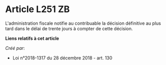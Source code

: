 # Article L251 ZB

L'administration fiscale notifie au contribuable la décision définitive au plus tard dans le délai de trente jours à compter
de cette décision.

**Liens relatifs à cet article**

_Créé par_:

  - Loi n°2018-1317 du 28 décembre 2018 - art. 130
